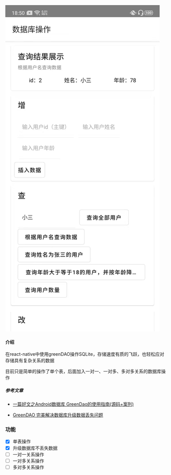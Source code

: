 ![avatar](./js/screenshot/a.jpg)

#### 介绍
在react-native中使用greenDAO操作SQLite，存储速度有质的飞跃，也轻松应对存储具有复杂关系的数据

目前只是简单的操作了单个表，后面加入一对一、一对多、多对多关系的数据库操作

##### 参考文章

- [一篇好文之Android数据库 GreenDao的使用指南(源码+案列)](https://blog.csdn.net/qq_32175491/article/details/82913904)

- [GreenDAO 完美解决数据库升级数据丢失问题](https://blog.csdn.net/qq_35956194/article/details/79167897)

### 功能

- [x] 单表操作
- [x] 升级数据库不丢失数据
- [ ] 一对一关系操作
- [ ] 一对多关系操作
- [ ] 多对多关系操作
